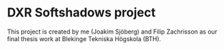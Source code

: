 # DXR Softshadows project
This project is created by me (Joakim Sjöberg) and Filip Zachrisson as our final thesis work at Blekinge Tekniska Högskola (BTH). 
